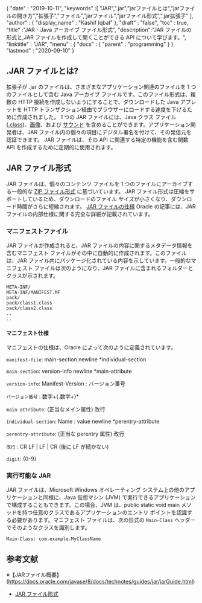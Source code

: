 {
  "date" : "2019-10-11",
  "keywords" :[ "JAR",".jar","jarファイルとは","jarファイルの開き方","拡張子","ファイル","jarファイル","jarファイル形式",".jar拡張子" ],
  "author" : {
    "display_name" : "Kashif Iqbal"
},
  "draft" : "false",
  "toc" : true,
  "title" :"JAR - Java アーカイブ ファイル形式",
  "description":"JAR ファイルの形式と,JAR ファイルを作成して開くことができる API について学びます。",
  "linktitle" : "JAR",
  "menu" : {
    "docs" : {
      "parent" : "programming"
}
},
  "lastmod" : "2020-09-10"
}

## .JAR ファイルとは?

拡張子が .jar のファイルは、さまざまなアプリケーション関連のファイルを 1 つのファイルとして含む Java アーカイブ ファイルです。このファイル形式は、複数の HTTP 接続を作成しないようにすることで、ダウンロードした Java アプレットを HTTP トランザクション経由でブラウザーにロードする速度を下げるために作成されました。 1 つの JAR ファイルには、Java クラス ファイル ([.class](/programming/class/))、[画像](/image/)、および [サウンド](/audio/) を含めることができます。アプリケーション開発者は、JAR ファイル内の個々の項目にデジタル署名を付けて、その発信元を認証できます。 JAR ファイルは、その API に関連する特定の機能を含む関数 API を作成するために定期的に使用されます。

## JAR ファイル形式

JAR ファイルは、個々のコンテンツ ファイルを 1 つのファイルにアーカイブする一般的な [ZIP ファイル形式](/compression/zip/) に基づいています。 JAR ファイル形式は圧縮をサポートしているため、ダウンロードのファイル サイズが小さくなり、ダウンロード時間がさらに短縮されます。 [JAR ファイルの仕様](https://docs.oracle.com/javase/8/docs/technotes/guides/jar/jar.html) Oracle の記事には、JAR ファイルの内部仕様に関する完全な詳細が記載されています。

### マニフェストファイル

JAR ファイルが作成されると、JAR ファイルの内容に関するメタデータ情報を含むマニフェスト ファイルがその中に自動的に作成されます。このファイルは、JAR ファイル内にパッケージ化されている内容を示しています。一般的なマニフェスト ファイルは次のようになり、JAR ファイルに含まれるフォルダーとクラスが示されます。

```
META-INF/
META-INF/MANIFEST.MF
pack/
pack/class1.class
pack/class2.class
..
..
```

#### マニフェスト仕様

マニフェストの仕様は、Oracle によって次のように定義されています。

`manifest-file`: main-section newline \*individual-section

`main-section`: version-info newline \*main-attribute

`version-info`: Manifest-Version : バージョン番号

`バージョン番号` : 数字+{.数字+}*

`main-attribute`: (正当なメイン属性) 改行

`individual-section`: Name : value newline \*perentry-attribute

`perentry-attribute`: (正当な perentry 属性) 改行

`改行` : CR LF | LF | CR (後に LF が続かない)

`digit`: {0-9}

### 実行可能な JAR

JAR ファイルは、Microsoft Windows オペレーティング システム上の他のアプリケーションと同様に、Java 仮想マシン (JVM) で実行できるアプリケーションで構成することもできます。この場合、JVM は、public static void main メソッドを持つ任意のクラスであるアプリケーションのエントリ ポイントを認識する必要があります。マニフェスト ファイルは、次の形式の `Main-Class` ヘッダーでそのようなクラスを識別します。

```
Main-Class: com.example.MyClassName
```



## 参考文献

※【JARファイル概要】(https://docs.oracle.com/javase/8/docs/technotes/guides/jar/jarGuide.html)
* [JAR ファイル形式](https://en.wikipedia.org/wiki/JAR_(file_format))

